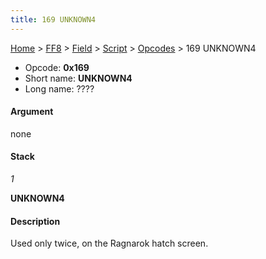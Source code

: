```yaml
---
title: 169 UNKNOWN4
---
```


[Home](../../../../Main%20Page.md.md) > [FF8](../../../../FF8.md) > [Field](../../../Field.md) > [Script](../../Script.md) > [Opcodes](../Opcodes.md) > 169 UNKNOWN4

-   Opcode: **0x169**
-   Short name: **UNKNOWN4**
-   Long name: ????

#### Argument

none

#### Stack

  
*1*

**UNKNOWN4**

#### Description

Used only twice, on the Ragnarok hatch screen.
